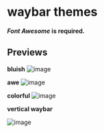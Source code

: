 # waybar themes
**_Font Awesome_ is required.**

## Previews
**bluish**
![image](https://user-images.githubusercontent.com/92317276/208711637-3648b5ba-b6a1-476f-8f5a-6d145120aa79.png)


**awe**
![image](https://user-images.githubusercontent.com/92317276/208711128-f14afe33-d15a-4ef9-b3c5-bfdc5e7c13df.png)


**colorful**
![image](https://user-images.githubusercontent.com/92317276/208712733-06bbdea9-2420-4141-854e-f16475c69639.png)


**vertical waybar**

![image](https://user-images.githubusercontent.com/92317276/208713080-7392f8fa-64d7-4665-9454-b56d96c2c60b.png)

